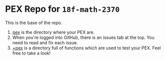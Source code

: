 
# PEX Repo for `18f-math-2370`

This is the base of the repo.

1. [pex](pex) is the directory where your PEX are.
1. When you're logged into GitHub, there is an issues tab at the top. You need to read and fix each issue.
1. [+pex](+pex) is a directory full of functions which are used to test your PEX. Feel free to take a look!

